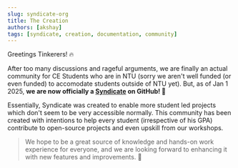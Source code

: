 ```yaml
---
slug: syndicate-org
title: The Creation
authors: [akshay]
tags: [syndicate, creation, documentation, community]
---
```


Greetings Tinkerers! 🔥

After too many discussions and rageful arguments, we are finally an actual community for CE Students who are in NTU (sorry we aren't well funded (or even funded) to accomodate students outside of NTU yet). But, as of Jan 1 2025, **we are now officially a [Syndicate](https://github.com/spicetify) on GitHub! 🎉**

Essentially, Syndicate was created to enable more student led projects which don't seem to be very accessible normally. This community has been created with intentions to help every student (irrespective of his GPA) contribute to open-source projects and even upskill from our workshops.

> We hope to be a great source of knowledge and hands-on work experience for everyone, and we are looking forward to enhancing it with new features and improvements. 🙌

